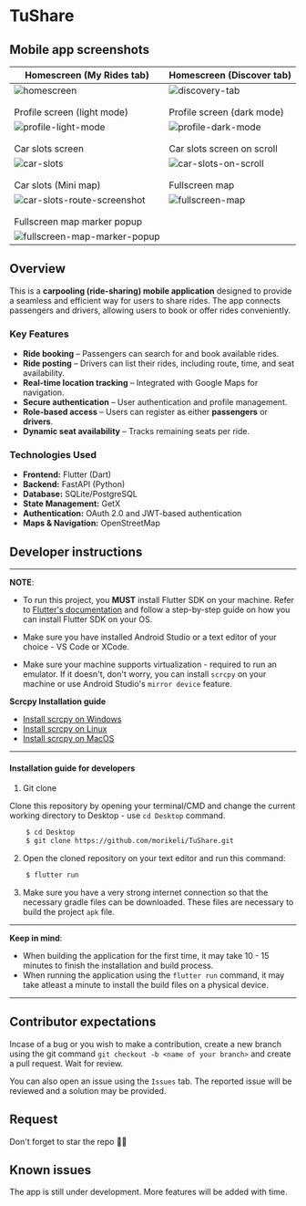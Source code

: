 # TuShare

## Mobile app screenshots
| Homescreen (My Rides tab) | Homescreen (Discover tab) |
| ------------------------- | ------------------------- |
| ![homescreen](https://github.com/user-attachments/assets/631f11cb-055d-4301-837e-27e052ddb16e) | ![discovery-tab](https://github.com/user-attachments/assets/615cad5c-3c32-490a-af32-6ce80aa56672) |
| | |
| | |
| Profile screen (light mode) | Profile screen (dark mode) |
| ![profile-light-mode](https://github.com/user-attachments/assets/71b57c96-bb22-41bd-8d85-9ffb91f22ffa) | ![profile-dark-mode](https://github.com/user-attachments/assets/bc350384-668a-4562-b8bc-81051aa6a3fe) |
| | |
| | |
| Car slots screen | Car slots screen on scroll |
| ![car-slots](https://github.com/user-attachments/assets/c39d7210-f9e5-43b9-a250-78578a75cbfc) | ![car-slots-on-scroll](https://github.com/user-attachments/assets/1be63e6e-17b0-4a8c-9208-a80b7d9599b9) |
| | |
| | |
| Car slots (Mini map) | Fullscreen map |
| ![car-slots-route-screenshot](https://github.com/user-attachments/assets/6ef671ae-6fca-4292-8b2b-d63f6890df02) | ![fullscreen-map](https://github.com/user-attachments/assets/9815dd87-e8bf-4805-b6f5-9641901e233e) |
| | |
| | |
| Fullscreen map marker popup |  |
| ![fullscreen-map-marker-popup](https://github.com/user-attachments/assets/6db633c3-cd2d-4a49-8478-3e3d136a0561) | |


## Overview
This is a **carpooling (ride-sharing) mobile application** designed to provide a seamless and efficient way for users to share rides. The app connects passengers and drivers, allowing users to book or offer rides conveniently.  

### **Key Features**
- **Ride booking** – Passengers can search for and book available rides.  
- **Ride posting** – Drivers can list their rides, including route, time, and seat availability.  
- **Real-time location tracking** – Integrated with Google Maps for navigation.  
- **Secure authentication** – User authentication and profile management.  
- **Role-based access** – Users can register as either **passengers** or **drivers**.  
- **Dynamic seat availability** – Tracks remaining seats per ride.  

### **Technologies Used**
- **Frontend:** Flutter (Dart)  
- **Backend:** FastAPI (Python)  
- **Database:** SQLite/PostgreSQL  
- **State Management:** GetX  
- **Authentication:** OAuth 2.0  and JWT-based authentication  
- **Maps & Navigation:** OpenStreetMap


## Developer instructions
---
**NOTE**: 
* To run this project, you **MUST** install Flutter SDK on your machine. Refer to [Flutter's documentation](https://docs.flutter.dev/get-started/install) and follow a step-by-step guide on how you can install Flutter SDK on your OS.

* Make sure you have installed Android Studio or a text editor of your choice - VS Code or XCode.

* Make sure your machine supports virtualization - required to run an emulator. If it doesn't, don't worry, you can install `scrcpy` on your machine or use Android Studio's `mirror device` feature.

**Scrcpy Installation guide** 
* [Install scrcpy on Windows](https://github.com/Genymobile/scrcpy/blob/master/doc/windows.md)
* [Install scrcpy on Linux](https://github.com/Genymobile/scrcpy/blob/master/doc/linux.md)
* [Install scrcpy on MacOS](https://github.com/Genymobile/scrcpy/blob/master/doc/macos.md)

---


#### Installation guide for developers

1. Git clone

Clone this repository by opening your terminal/CMD and change the current working directory to Desktop - use `cd Desktop` command.
```bash
    $ cd Desktop
    $ git clone https://github.com/morikeli/TuShare.git
```

2. Open the cloned repository on your text editor and run this command:
```bash
    $ flutter run
```
3. Make sure you have a very strong internet connection so that the necessary gradle files can be downloaded. These files are necessary to build the project `apk` file.

---
**Keep in mind**:
* When building the application for the first time, it may take 10 - 15 minutes to finish the installation and build process.
* When running the application using the `flutter run` command, it may take atleast a minute to install the build files on a physical device.
---


## Contributor expectations
Incase of a bug or you wish to make a contribution, create a new branch using the git command `git checkout -b <name of your branch>` and create a pull request. Wait for review.

You can also open an issue using the `Issues` tab. The reported issue will be reviewed and a solution may be provided.


## Request
Don't forget to star the repo 🌟😉


## Known issues
The app is still under development. More features will be added with time.
